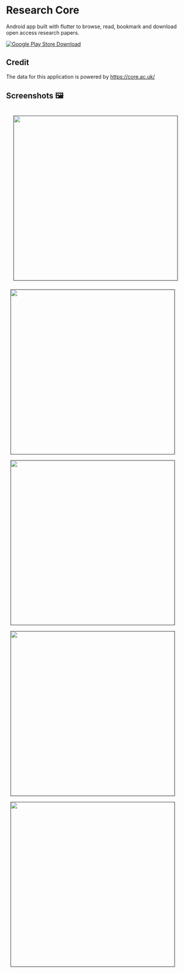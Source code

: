 # Research Core

Android app built with flutter to browse, read, bookmark and download open access research papers.

[![Google Play Store Download](https://play.google.com/intl/en_us/badges/images/generic/en_badge_web_generic.png)](https://play.google.com/store/apps/details?id=com.darshan.researchcore&hl=en_GB&gl=US)

## Credit

The data for this application is powered by https://core.ac.uk/

## Screenshots :framed_picture:
<div style="display: flex; flex-wrap: wrap; margin: 4px;">
  <a href=""><img src="https://user-images.githubusercontent.com/9456191/205484125-2d18d08b-f14e-46a5-a9cd-b6ac3a7e3cae.jpg" width="450" style="margin: 16px;" /></a>
<hr />
<hr />
  <a href="">  <img src="https://user-images.githubusercontent.com/9456191/205484127-2d40ec39-cc2e-419d-b78f-59bead07c5b5.jpg" width="450" style="margin: 8px;"/> </a>
  <hr /><hr />
  <a href=""> <img src="https://user-images.githubusercontent.com/9456191/205484131-3c16842f-69a7-4206-9213-ef95235db99f.jpg" width="450" style="margin: 8px;" /> </a>
  <hr /><hr />
  <a href=""> <img src="https://user-images.githubusercontent.com/9456191/205484138-a6b0c4c8-d66e-4a79-987a-3d2f785e5c70.jpg" width="450" style="margin: 8px;"/> </a>
  <hr /><hr />
  <a href=""> <img src="https://user-images.githubusercontent.com/9456191/205484122-4e105d40-58e6-471f-9109-2151869d885c.jpg" width="450" style="margin: 8px;"/> </a>
</div>
